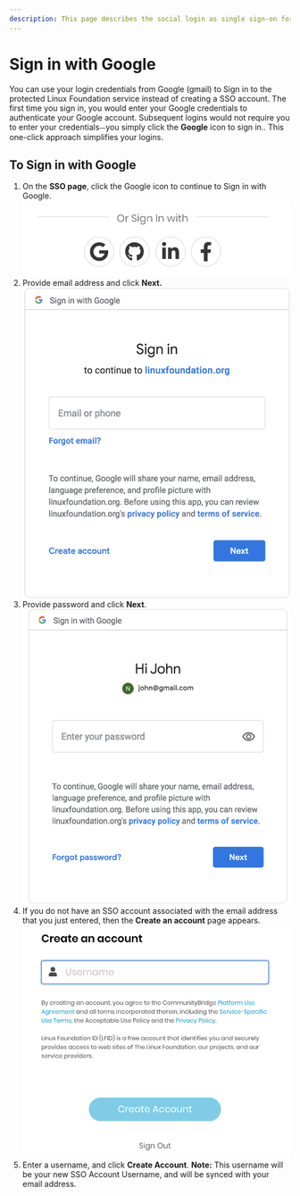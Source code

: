 ```yaml
---
description: This page describes the social login as single sign-on for end users.
---
```


# Sign in with Google

You can use your login credentials from Google \(gmail\) to Sign in to the protected Linux Foundation service instead of creating a SSO account. The first time you sign in, you would enter your Google credentials to authenticate your Google account. Subsequent logins would not require you to enter your credentials⏤you simply click the **Google** icon to sign in.. This one-click approach simplifies your logins.

## To Sign in with Google  <a id="to-log-in-with-google"></a>

1. On the **SSO page**, click the Google icon to continue to Sign in with Google.![](../../.gitbook/assets/screen-shot-2020-05-05-at-2.19.18-am.png) 
2. Provide email address and click **Next.**                     ![Create Account](../../.gitbook/assets/screen-shot-2020-05-04-at-7.15.44-pm.png)
3. Provide password and click **Next**.                             ![Create Account](../../.gitbook/assets/screen-shot-2020-05-04-at-7.17.41-pm.png)
4. If you do not have an SSO account associated with the email address that you just entered, then the **Create an account** page appears. ![](../../.gitbook/assets/screen-shot-2020-05-05-at-2.27.26-am.png)
5. Enter a username, and click **Create Account**.  **Note:** This username will be your new SSO Account Username, and will be synced with your email address.

